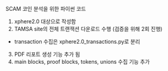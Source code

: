 SCAM 코인 분석을 위한 파이썬 코드

1. xphere2.0 대상으로 작성함
2. TAMSA site의 전체 트랜잭션 다운로드 수행 (검증을 위해 2회 진행)
  - transaction 수집은 xphere2.0_transactions.py로 분리
3. PDF 리포트 생성 기능 추가 됨
4. main blocks, proof blocks, tokens, unions 수집 기능 추가

